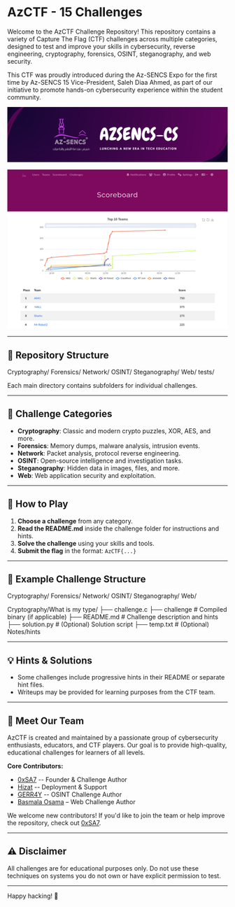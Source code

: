# AzCTF - 15 Challenges

Welcome to the AzCTF Challenge Repository!
This repository contains a variety of Capture The Flag (CTF) challenges across multiple categories, designed to test and improve your skills in cybersecurity, reverse engineering, cryptography, forensics, OSINT, steganography, and web security.

This CTF was proudly introduced during the Az-SENCS Expo for the first time by Az-SENCS 15 Vice-President, Saleh Diaa Ahmed, as part of our initiative to promote hands-on cybersecurity experience within the student community.

<p align="center">
  <img src="images/Az-SENCS banner.png" alt="AzCTF Banner" width="1000"/>
</p>
<p align="center">
    <img src="images/scoreboard.png" alt="Scoreboard" width="900"/>
</p>



---

## 📁 Repository Structure

Cryptography/ Forensics/ Network/ OSINT/ Steganography/ Web/ tests/

 Each main directory contains subfolders for individual challenges.


---

## 🏁 Challenge Categories

- **Cryptography**: Classic and modern crypto puzzles, XOR, AES, and more.
- **Forensics**: Memory dumps, malware analysis, intrusion events.
- **Network**: Packet analysis, protocol reverse engineering.
- **OSINT**: Open-source intelligence and investigation tasks.
- **Steganography**: Hidden data in images, files, and more.
- **Web**: Web application security and exploitation.

---

## 🚩 How to Play

1. **Choose a challenge** from any category.
2. **Read the README.md** inside the challenge folder for instructions and hints.
3. **Solve the challenge** using your skills and tools.
4. **Submit the flag** in the format: `AzCTF{...}`

---

## 📝 Example Challenge Structure

Cryptography/ Forensics/ Network/ OSINT/ Steganography/ Web/

Cryptography/What is my type/ ├── challenge.c ├── challenge # Compiled binary (if applicable) ├── README.md # Challenge description and hints ├── solution.py # (Optional) Solution script ├── temp.txt # (Optional) Notes/hints

---

## 💡 Hints & Solutions

- Some challenges include progressive hints in their README or separate hint files.
- Writeups may be provided for learning purposes from the CTF team.

---

## 👥 Meet Our Team

AzCTF is created and maintained by a passionate group of cybersecurity enthusiasts, educators, and CTF players. Our goal is to provide high-quality, educational challenges for learners of all levels.

**Core Contributors:**
- [0xSA7](linkedin.com/in/saleh-diaa-ahmed) -- Founder & Challenge Author
- [Hizat](linkedin.com/in/ibrahim-ezzat-4b21a8234) -- Deployment & Support
- [GERR4Y](linkedin.com/in/%D8%A2%D9%8A%D8%A9-%D8%A3%D9%8A%D9%85%D9%86-gerr4y-38a76b28a/) -- OSINT Challenge Author
- [Basmala Osama](linkedin.com/in/basmala-osama) – Web Challenge Author

We welcome new contributors! If you'd like to join the team or help improve the repository, check out [0xSA7](linkedin.com/in/saleh-diaa-ahmed).

---

## ⚠️ Disclaimer

All challenges are for educational purposes only. Do not use these techniques on systems you do not own or have explicit permission to test.

---

Happy hacking! 🚩